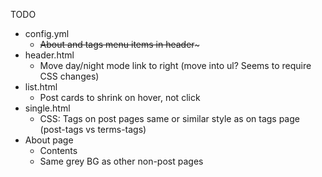 TODO
* config.yml
    * ~~About and tags menu items in header~~~
* header.html
    * Move day/night mode link to right (move into ul? Seems to require CSS changes)
* list.html
    * Post cards to shrink on hover, not click
* single.html
    * CSS: Tags on post pages same or similar style as on tags page (post-tags vs terms-tags)
* About page
    * Contents
    * Same grey BG as other non-post pages

    